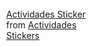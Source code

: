 
<html lang="pl">
<head>
  <meta charset="UTF-8" />
  <meta name="viewport" content="width=device-width, initial-scale=1.0"/>
  <title>Dla Ciebie ❤️</title>
  <style>
    * {
      margin: 0;
      padding: 0;
      box-sizing: border-box;
    }

    html, body {
      height: 100%;
      font-family: 'Courier New', monospace;
      background: black;
      color: white;
      overflow: hidden;
    }

    .centered-text {
      position: absolute;
      top: 50%;
      left: 50%;
      transform: translate(-50%, -50%);
      font-size: 2.2rem;
      text-align: center;
      animation: fadeIn 2s ease-in-out;
      white-space: nowrap;
      overflow: hidden;
      border-right: 2px solid white;
      width: 0;
      animation: typing 4s steps(40, end) forwards, blink-caret .75s step-end infinite;
    }

    @keyframes typing {
      from { width: 0 }
      to { width: 100% }
    }

    @keyframes blink-caret {
      from, to { border-color: transparent }
      50% { border-color: white; }
    }

    @keyframes shoot {
      0% {
        opacity: 1;
        transform: translateY(0) scale(1) rotate(45deg);
      }
      100% {
        transform: translateY(-200px) scale(0.5) rotate(360deg);
        opacity: 0;
      }
    }

    .heart {
      position: fixed;
      width: 20px;
      height: 20px;
      background: red;
      transform: rotate(45deg);
      animation: shoot 3s ease-out forwards;
      z-index: 999;
    }

    .heart::before,
    .heart::after {
      content: '';
      position: absolute;
      width: 20px;
      height: 20px;
      background: red;
      border-radius: 50%;
    }

    .heart::before {
      top: -10px;
      left: 0;
    }

    .heart::after {
      left: -10px;
      top: 0;
    }

    .kotek-container {
      position: fixed;
      bottom: 10px;
      left: 10px;
      width: 140px;
      z-index: 99;
    }

    .tenor-gif-embed {
      width: 100%;
    }
  </style>
</head>
<body>

  <!-- Tekst po środku -->
  <div class="centered-text">
    Kocham Cię bardzo mocno ❤️
  </div>

  <!-- Kot z Tenora -->
  <div class="kotek-container">
    <div class="tenor-gif-embed"
         data-postid="18114953134649251593"
         data-share-method="host"
         data-aspect-ratio="1.01633"
         data-width="100%">
      <a href="https://tenor.com/view/actividades-gif-18114953134649251593">Actividades Sticker</a> from 
      <a href="https://tenor.com/search/actividades-stickers">Actividades Stickers</a>
    </div>
  </div>

  <!-- Tenor script -->
  <script type="text/javascript" async src="https://tenor.com/embed.js"></script>

  <!-- Serduszka lecące z kotka -->
  <script>
    function shootHeartFromKotek() {
      const kotekContainer = document.querySelector('.kotek-container');
      const rect = kotekContainer.getBoundingClientRect();
      const heart = document.createElement('div');
      heart.className = 'heart';
      heart.style.left = (rect.left + rect.width / 2) + 'px';
      heart.style.top = (rect.top + rect.height / 2) + 'px';
      document.body.appendChild(heart);

      setTimeout(() => heart.remove(), 3000);
    }

    setInterval(shootHeartFromKotek, 700);
  </script>
</body>
</html>




